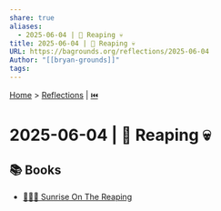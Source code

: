 ```yaml
---
share: true
aliases:
  - 2025-06-04 | 🌅 Reaping 💀
title: 2025-06-04 | 🌅 Reaping 💀
URL: https://bagrounds.org/reflections/2025-06-04
Author: "[[bryan-grounds]]"
tags: 
---
```

[Home](../index.md) > [Reflections](./index.md) | [⏮️](./2025-06-03.md)  
# 2025-06-04 | 🌅 Reaping 💀  
## 📚 Books  
- [🌅🔪💀 Sunrise On The Reaping](../books/sunrise-on-the-reaping.md)